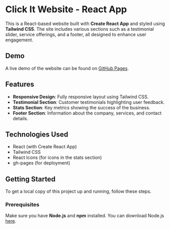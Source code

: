 # Click It Website - React App

This is a React-based website built with **Create React App** and styled using **Tailwind CSS**. The site includes various sections such as a testimonial slider, service offerings, and a footer, all designed to enhance user engagement.

## Demo

A live demo of the website can be found on [GitHub Pages](https://srihari3601.github.io/clickit-landing-page/).

## Features

- **Responsive Design**: Fully responsive layout using Tailwind CSS.
- **Testimonial Section**: Customer testimonials highlighting user feedback.
- **Stats Section**: Key metrics showing the success of the business.
- **Footer Section**: Information about the company, services, and contact details.

## Technologies Used

- React (with Create React App)
- Tailwind CSS
- React Icons (for icons in the stats section)
- gh-pages (for deployment)

## Getting Started

To get a local copy of this project up and running, follow these steps.

### Prerequisites

Make sure you have **Node.js** and **npm** installed. You can download Node.js [here](https://nodejs.org/).

